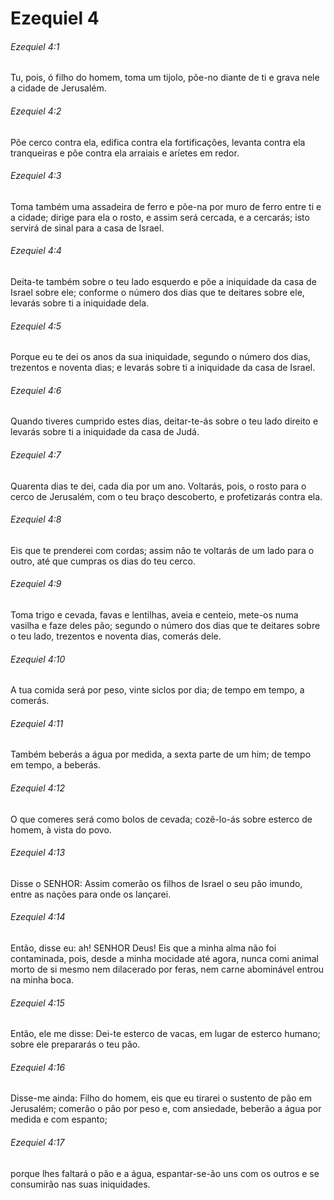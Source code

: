 # Ezequiel 4

###### Ezequiel 4:1

Tu, pois, ó filho do homem, toma um tijolo, põe-no diante de ti e grava nele a cidade de Jerusalém.

###### Ezequiel 4:2

Põe cerco contra ela, edifica contra ela fortificações, levanta contra ela tranqueiras e põe contra ela arraiais e aríetes em redor.

###### Ezequiel 4:3

Toma também uma assadeira de ferro e põe-na por muro de ferro entre ti e a cidade; dirige para ela o rosto, e assim será cercada, e a cercarás; isto servirá de sinal para a casa de Israel.

###### Ezequiel 4:4

Deita-te também sobre o teu lado esquerdo e põe a iniquidade da casa de Israel sobre ele; conforme o número dos dias que te deitares sobre ele, levarás sobre ti a iniquidade dela.

###### Ezequiel 4:5

Porque eu te dei os anos da sua iniquidade, segundo o número dos dias, trezentos e noventa dias; e levarás sobre ti a iniquidade da casa de Israel.

###### Ezequiel 4:6

Quando tiveres cumprido estes dias, deitar-te-ás sobre o teu lado direito e levarás sobre ti a iniquidade da casa de Judá.

###### Ezequiel 4:7

Quarenta dias te dei, cada dia por um ano. Voltarás, pois, o rosto para o cerco de Jerusalém, com o teu braço descoberto, e profetizarás contra ela.

###### Ezequiel 4:8

Eis que te prenderei com cordas; assim não te voltarás de um lado para o outro, até que cumpras os dias do teu cerco.

###### Ezequiel 4:9

Toma trigo e cevada, favas e lentilhas, aveia e centeio, mete-os numa vasilha e faze deles pão; segundo o número dos dias que te deitares sobre o teu lado, trezentos e noventa dias, comerás dele.

###### Ezequiel 4:10

A tua comida será por peso, vinte siclos por dia; de tempo em tempo, a comerás.

###### Ezequiel 4:11

Também beberás a água por medida, a sexta parte de um him; de tempo em tempo, a beberás.

###### Ezequiel 4:12

O que comeres será como bolos de cevada; cozê-lo-ás sobre esterco de homem, à vista do povo.

###### Ezequiel 4:13

Disse o SENHOR: Assim comerão os filhos de Israel o seu pão imundo, entre as nações para onde os lançarei.

###### Ezequiel 4:14

Então, disse eu: ah! SENHOR Deus! Eis que a minha alma não foi contaminada, pois, desde a minha mocidade até agora, nunca comi animal morto de si mesmo nem dilacerado por feras, nem carne abominável entrou na minha boca.

###### Ezequiel 4:15

Então, ele me disse: Dei-te esterco de vacas, em lugar de esterco humano; sobre ele prepararás o teu pão.

###### Ezequiel 4:16

Disse-me ainda: Filho do homem, eis que eu tirarei o sustento de pão em Jerusalém; comerão o pão por peso e, com ansiedade, beberão a água por medida e com espanto;

###### Ezequiel 4:17

porque lhes faltará o pão e a água, espantar-se-ão uns com os outros e se consumirão nas suas iniquidades.

